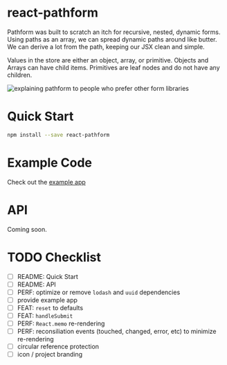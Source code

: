 # react-pathform

Pathform was built to scratch an itch for recursive, nested, dynamic forms.
Using paths as an array, we can spread dynamic paths around like butter.
We can derive a lot from the path, keeping our JSX clean and simple.

Values in the store are either an object, array, or primitive.
Objects and Arrays can have child items.
Primitives are leaf nodes and do not have any children.

![explaining pathform to people who prefer other form libraries](https://i.imgflip.com/4x9w4x.jpg)

# Quick Start

```bash
npm install --save react-pathform
```

# Example Code

Check out the [example app](./example/README.md)

# API

Coming soon.

# TODO Checklist

- [ ] README: Quick Start
- [ ] README: API
- [ ] PERF: optimize or remove `lodash` and `uuid` dependencies
- [ ] provide example app
- [ ] FEAT: `reset` to defaults
- [ ] FEAT: `handleSubmit`
- [ ] PERF: `React.memo` re-rendering
- [ ] PERF: reconsiliation events (touched, changed, error, etc) to minimize re-rendering
- [ ] circular reference protection
- [ ] icon / project branding
